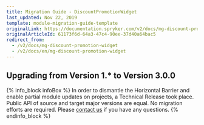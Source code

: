 ```yaml
---
title: Migration Guide - DiscountPromotionWidget
last_updated: Nov 22, 2019
template: module-migration-guide-template
originalLink: https://documentation.spryker.com/v2/docs/mg-discount-promotion-widget
originalArticleId: 61173f6d-64a3-47c4-90ee-37d40a64bac5
redirect_from:
  - /v2/docs/mg-discount-promotion-widget
  - /v2/docs/en/mg-discount-promotion-widget
---
```


## Upgrading from Version 1.* to Version 3.0.0

{% info_block infoBox %}
In order to dismantle the Horizontal Barrier and enable partial module updates on projects, a Technical Release took place. Public API of source and target major versions are equal. No migration efforts are required. Please [contact us](https://spryker.com/en/support/) if you have any questions.
{% endinfo_block %}
